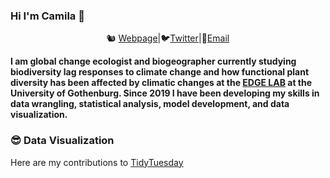 ### Hi I'm Camila 👋


<div align="center">

🐿️ [Webpage][Webpage]|🐦[Twitter][Twitter]|🍂[Email][Email] 
</div>

<!--
Quick Link
-->
[Twitter]:https://twitter.com/lacapary
[Email]:mailto:pachecoriano.c@gmail.com
[Webpage]:https://lacapary.github.io/

**I am global change ecologist and biogeographer currently studying biodiversity lag responses to climate change and how functional plant diversity has been affected by climatic changes at the [EDGE LAB](https://edge-ecology.com/) at the University of Gothenburg.
Since 2019 I have been developing my skills in data wrangling, statistical analysis, model development, and data visualization.** 

### 😎 Data Visualization

Here are my contributions to [TidyTuesday](https://github.com/Lacapary/T_Tuesday)
